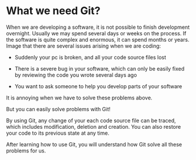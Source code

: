 # What we need Git?

When we are developing a software, it is not possible to finish development overnight. Usually we may spend several days or weeks on the process. If the software is quite complex and enormous, it can spend months or years. Image that there are several issues arising when we are coding:

* Suddenly your pc is broken, and all your code source files lost

* There is a severe bug in your software, which can only be easily fixed by reviewing the code you wrote several days ago

* You want to ask someone to help you develop parts of your software

It is annoying when we have to solve these problems above. 

But you can easily solve problems with Git!

By using Git, any change of your each code source file can be traced, which includes modification, deletion and creation. You can also restore your code to its previous state at any time.

After learning how to use Git, you will understand how Git solve all these problems for us.

